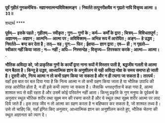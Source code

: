 **पूर्वं गृहीतं गुणकर्मचित्र-** **मज्ञानमात्मन्यविविक्तमङ्ग ।** **निवर्तते तत्पुनरीक्षयैव** **न गृह्यते नापि विसृय्य आत्मा ॥ ३३॥** 

शब्दार्थ **** 

**पूर्वम्—** **इसके पहले** **; गृहीतम्—** **स्वीकृत** **; गुण—** **गुणों के** **; कर्म—** **कर्मों के द्वारा** **; चित्रम्—** **विविधतापूर्ण** **; अज्ञानम्—** **अज्ञान** **;** **आत्मनि—** **आत्मा पर** **; अविविक्तम्—** **अभिन्न रूप में आरोपित** **; अङ्ग—** **हे उद्धव** **; निवर्तते—** **बन्द कर देता है** **; तत्—** **वह** **; पुन:—** **फिर** **; ईक्षया—** **ज्ञान द्वारा** **; एव—** **ही** **; न गृह्यते—** **स्वीकार नहीं किया जाता** **; न—** **नहीं** **; अपि—** **निस्सन्देह** **; विसृज्य—** **तिरस्कार** **करके** **; आत्मा—** **आत्मा।** **.** 

**भौतिक अविद्या को, जो प्राकृतिक गुणों के कार्यों द्वारा नाना रूपों में विस्तार पाती है,** **बद्धजीव गलती से आत्मा मान बैठता है। किन्तु हे उद्धव, आध्यात्मिक ज्ञान के अनुशीलन से** **यही अविद्या मोक्ष के समय समाप्त हो जाती है। दूसरी ओर, नित्य आत्मा न तो कभी ग्रहण** **किया जा सकता है और न ही त्यागा जा सकता है।** **तात्पर्य :** यहाँ इस बात पर बल दिया गया है कि नित्य आत्मा न तो कभी ग्रहण किया जाता है या भौतिक उपाधि की तरह आरोपित होता है, न ही इसे कभी त्यागा जा सकता है। जैसाकि *भगवद्गीता*  में कहा गया है, आत्मा शाश्वत रूप से वही रहता है और उसमें कोई परिवर्तन नहीं आता। किन्तु प्रकृति के गुण मनुष्य के पूर्वकर्म के अनुसार स्थूल भौतिक शरीर तथा सूक्ष्म मन की रचना करते हैं और ये स्थूल तथा सूक्ष्म शरीर आत्मा पर लाद दिये जाते हैं। इस तरह जीव न तो आत्मा का ग्रहण करता है न बहिष्कार कर सकता है, जो शाश्वत तथ्य है। उसे तो चाहिए कि, यहाँ इंगित किए अनुसार, आध्यात्मिक ज्ञान का अनुशीलन करते हुए, भौतिक चेतना की स्थूल अज्ञानता को त्याग दे।  